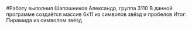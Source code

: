 ﻿#Работу выполнил Шапошников Александр, группа 3110
В данной программе создаётся массив 6х11 из символов звёзд и пробелов
Итог: Пирамида из символом звёзд 